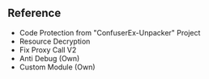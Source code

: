 ## Reference
- Code Protection from "ConfuserEx-Unpacker" Project
- Resource Decryption
- Fix Proxy Call V2
- Anti Debug (Own)
- Custom Module (Own)